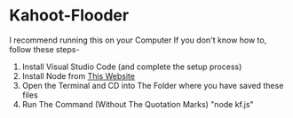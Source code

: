 # Kahoot-Flooder
I recommend running this on your Computer
If you don't know how to, follow these steps-
<ol>
  <li>Install Visual Studio Code (and complete the setup process)</li>
  <li>Install Node from <a href="https://nodejs.org">This Website</a></li>
  <li>Open the Terminal and CD into The Folder where you have saved these files</li>
  <li>Run The Command (Without The Quotation Marks) "node kf.js"
  </li>
</ol>
